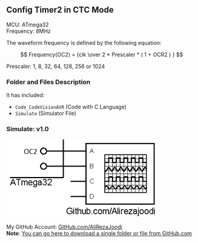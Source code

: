 ## Config Timer2 in CTC Mode

MCU:        ATmega32  
Frequency:  8MHz  

The waveform frequency is defined by the following equation:

$$ Frequency(OC2) = {clk \over 2 * Prescaler * ( 1 + OCR2 ) } $$

Prescaler: 1, 8, 32, 64, 128, 256 or 1024

### Folder and Files Description
It has included:
- `Code_CodeVisionAVR` (Code with C Language)
- `Simulate` (Simulator File)

### Simulate: v1.0
![](Simulate/v1.0.png)

My GitHub Account: [GitHub.com/AliRezaJoodi](https://github.com/AliRezaJoodi)  
**Note**: [You can go here to download a single folder or file from GitHub.com](https://minhaskamal.github.io/DownGit/#/home)
